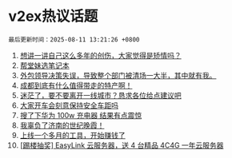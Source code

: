 # v2ex热议话题

`最后更新时间：2025-08-11 13:21:26 +0800`

1. [想讲一讲自己这么多年的创伤，大家觉得是矫情吗？](https://www.v2ex.com/t/1151394)
1. [帮堂妹选笔记本](https://www.v2ex.com/t/1151453)
1. [外包领导决策失误，导致整个部门被清场一大半，其中就有我。](https://www.v2ex.com/t/1151390)
1. [成都到底有什么值得带走的特产啊！](https://www.v2ex.com/t/1151464)
1. [迷茫了，要不要离开一线城市？恳求各位给点建议吧](https://www.v2ex.com/t/1151471)
1. [大家开车会刻意保持安全车距吗](https://www.v2ex.com/t/1151447)
1. [搜了下华为 100w 充电器 结果有点震惊](https://www.v2ex.com/t/1151418)
1. [我辜负了济南的世纪晚霞！](https://www.v2ex.com/t/1151432)
1. [上线一个多月的工具，开始赚钱了](https://www.v2ex.com/t/1151448)
1. [[踢楼抽奖] EasyLink 云服务器，送 4 台精品 4C4G 一年云服务器](https://www.v2ex.com/t/1151490)

